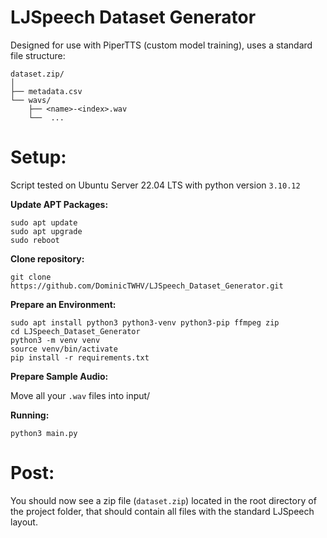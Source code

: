 # LJSpeech Dataset Generator

Designed for use with PiperTTS (custom model training), uses a standard file structure:
```
dataset.zip/
│
├── metadata.csv
└── wavs/
    ├── <name>-<index>.wav
    └──  ...
```

# Setup:

Script tested on Ubuntu Server 22.04 LTS with python version `3.10.12`

**Update APT Packages:**

```
sudo apt update
sudo apt upgrade
sudo reboot
```

**Clone repository:**

```git clone https://github.com/DominicTWHV/LJSpeech_Dataset_Generator.git```

**Prepare an Environment:**

```
sudo apt install python3 python3-venv python3-pip ffmpeg zip
cd LJSpeech_Dataset_Generator
python3 -m venv venv
source venv/bin/activate
pip install -r requirements.txt
```

**Prepare Sample Audio:**

Move all your `.wav` files into input/

**Running:**

```python3 main.py```

# Post:

You should now see a zip file (`dataset.zip`) located in the root directory of the project folder, that should contain all files with the standard LJSpeech layout.


